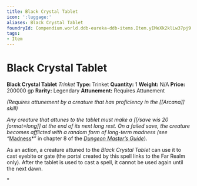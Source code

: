 ```yaml
---
title: Black Crystal Tablet
icon: ':luggage:'
aliases: Black Crystal Tablet
foundryId: Compendium.world.ddb-eureka-ddb-items.Item.yIMeXk2klLw37pj9
tags:
- Item
---
```


# Black Crystal Tablet

**Black Crystal Tablet**
_Trinket_
**Type:** Trinket
**Quantity:** 1
**Weight:** N/A
**Price:** 200000 gp
**Rarity:** Legendary
**Attunement:** Requires Attunement

*<div class="item-attunement"><i>(Requires attunement by a creature that has proficiency in the [[Arcana]] skill)</i><p>Any creature that attunes to the tablet must make a [[/save wis 20 format=long]] at the end of its next long rest. On a failed save, the creature becomes afflicted with a random form of long-term madness (see “*<a href="https://www.dndbeyond.com/compendium/rules/dmg/running-the-game#Madness">Madness</a>*” in chapter 8 of the *<a href="https://www.dndbeyond.com/compendium/rules/dmg">Dungeon Master’s Guide</a>*).

As an action, a creature attuned to the *Black Crystal Tablet* can use it to cast eyebite or gate (the portal created by this spell links to the Far Realm only). After the tablet is used to cast a spell, it cannot be used again until the next dawn.</p>*